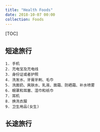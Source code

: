 ```yaml
---
title: "Health Foods"
date: 2018-10-07 00:00
collection: Foods
---
```


[TOC]

## 短途旅行

```
1. 手机
2. 充电宝及充电线
3. 身份证或者护照
4. 洗发水、牙膏牙刷、毛巾
5. 洗面奶、爽肤水、乳液、面霜、防晒霜、补水喷雾
6. 眼罩和耳塞、湿巾和纸巾
7. 耳机
8. 换洗衣服
9. 卫生用品(女生)
```



## 长途旅行